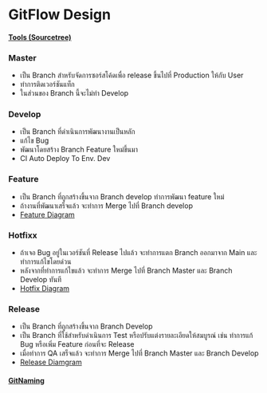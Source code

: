 # GitFlow Design
#### [Tools (Sourcetree)](https://www.sourcetreeapp.com/)


### Master
* เป็น Branch สำหรับจัดการซอร์สโค้ดเพื่อ release ขึ้นไปที่ Production ให้กับ User
* ทำการติดเวอร์ชันแท็ก
* ในส่วนของ Branch นี้จะไม่ทำ Develop

### Develop
* เป็น Branch ที่ดำเนินการพัฒนางานเป็นหลัก
* แก้ไข Bug
* พัฒนาโดยสร้าง Branch Feature ใหม่ขึ้นมา
* CI Auto Deploy To Env. Dev


### Feature

* เป็น Branch ที่ถูกสร้างขึ้นจาก Branch develop
ทำการพัฒนา feature ใหม่
* ถ้างานที่พัฒนาเสร็จแล้ว จะทำการ Merge ไปที่ Branch develop
* [Feature Diagram](https://raw.githubusercontent.com/chalermsakp/NestJS-DockerCompose/05401591120f582422e0d4d5460eebbaec4420ad/Picture/Gitflow-Diagram/02%20Feature%20branches.svg)

### Hotfixx

* ถ้าเจอ Bug อยู่ในเวอร์ชันที่ Release ไปแล้ว จะทำการแตก Branch ออกมาจาก Main และทำการแก้ไขโดยด่วน
* หลังจากที่ทำการแก้ไขแล้ว จะทำการ Merge ไปที่ Branch Master และ Branch Develop ทันที
* [Hotfix Diagram](https://github.com/chalermsakp/NestJS-DockerCompose/blob/main/Picture/Gitflow-Diagram/04%20Hotfix%20branches.svg)

### Release

* เป็น Branch ที่ถูกสร้างขึ้นจาก Branch Develop
* เป็น Branch ที่ใช้สำหรับดำเนินการ Test หรือปรับแต่งรายละเอียดให้สมบูรณ์ เช่น ทำการแก้ Bug หรือเพิ่ม Feature ก่อนที่จะ Release
* เมื่อทำการ QA เสร็จแล้ว จะทำการ Merge ไปที่ Branch Master และ Branch Develop
* [Release Diamgram](https://github.com/chalermsakp/NestJS-DockerCompose/blob/main/Picture/Gitflow-Diagram/03%20Release%20branches.svg)

#### [GitNaming](https://github.com/chalermsakp/NestJS-DockerCompose/blob/main/GitNaming.MD)